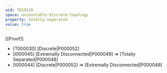 ```yaml
---
uid: T019110
space: uncountable-discrete-topology
property: totally-separated
value: true
---
```

[[Proof]]

* [T000030] [Discrete|P000052]
* [I000045] [Extremally Disconnected|P000049] => [Totally Separated|P000048]
* [I000044] [Discrete|P000052] => [Extremally Disconnected|P000049]

